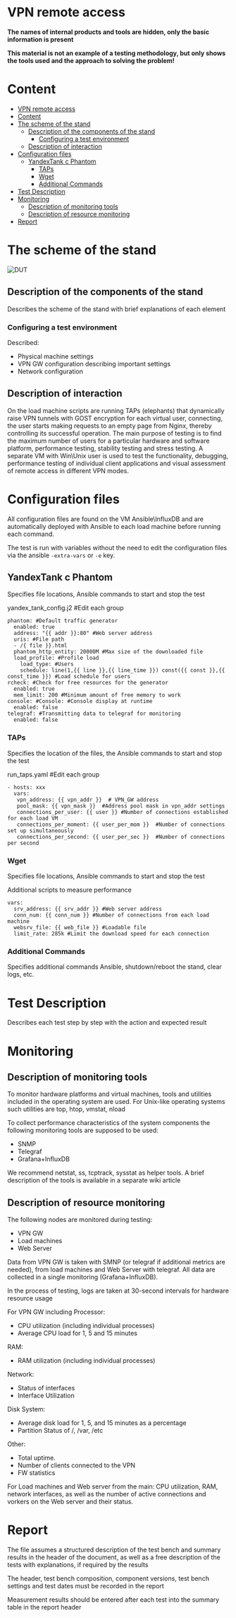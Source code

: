 # VPN remote access

**The names of internal products and tools are hidden, only the basic information is present**

**This material is not an example of a testing methodology, but only shows the tools used and the approach to solving the problem!**

# Content
- [VPN remote access](#vpn-remote-access)
- [Content](#content)
- [The scheme of the stand](#the-scheme-of-the-stand)
  - [Description of the components of the stand](#description-of-the-components-of-the-stand)
    - [Configuring a test environment](#configuring-a-test-environment)
  - [Description of interaction](#description-of-interaction)
- [Configuration files](#configuration-files)
  - [YandexTank с Phantom](#yandextank-с-phantom)
    - [TAPs](#taps)
    - [Wget](#wget)
    - [Additional Commands](#additional-commands)
- [Test Description](#test-description)
- [Monitoring](#monitoring)
  - [Description of monitoring tools](#description-of-monitoring-tools)
  - [Description of resource monitoring](#description-of-resource-monitoring)
- [Report](#report)

# The scheme of the stand
![DUT](https://github.com/l-SK-l/My_testing_projects/blob/main/VPN%20remote%20access%20(ENG)/assets/VPN.png)

## Description of the components of the stand
Describes the scheme of the stand with brief explanations of each element

### Configuring a test environment
Described: 
- Physical machine settings
- VPN GW configuration describing important settings
- Network configuration

## Description of interaction
On the load machine scripts are running TAPs (elephants) that dynamically raise VPN tunnels with GOST encryption for each virtual user, connecting, the user starts making requests to an empty page from Nginx, thereby controlling its successful operation. The main purpose of testing is to find the maximum number of users for a particular hardware and software platform, performance testing, stability testing and stress testing. A separate VM with Win\Unix user is used to test the functionality, debugging, performance testing of individual client applications and visual assessment of remote access in different VPN modes.

# Configuration files
All configuration files are found on the VM Ansible\InfluxDB and are automatically deployed with Ansible to each load machine before running each command.

The test is run with variables without the need to edit the configuration files via the ansible `-extra-vars` or `-e` key.

## YandexTank с Phantom
Specifies file locations, Ansible commands to start and stop the test

yandex_tank_config.j2 #Edit each group

```
phantom: #Default traffic generator
  enabled: true  
  address: "{{ addr }}:80" #Web server address
  uris: #File path
  - /{ file }}.html
  phantom_http_entity: 20000M #Max size of the downloaded file
  load_profile: #Profile load
    load_type: #Users
    schedule: line(1,{{ line }},{{ line_time }}) const({{ const }},{{ const_time }}) #Load schedule for users
rcheck: #Check for free resources for the generator
  enabled: true
  mem_limit: 200 #Minimum amount of free memory to work
console: #Console: #Console display at runtime
  enabled: false
telegraf: #Transmitting data to telegraf for monitoring
  enabled: false
```
### TAPs
Specifies the location of the files, the Ansible commands to start and stop the test

run_taps.yaml #Edit each group
```
- hosts: xxx
  vars:
   vpn_address: {{ vpn_addr }}  # VPN_GW address
   pool_mask: {{ vpn_mask }}  #Address pool mask in vpn_addr settings
   connections_per_user: {{ user }} #Number of connections established for each load VM
   connections_per_moment: {{ user_per_mom }}  #Number of connections set up simultaneously
   connections_per_second: {{ user_per_sec }}  #Number of connections per second
```
### Wget
Specifies file locations, Ansible commands to start and stop the test

Additional scripts to measure performance
```
vars:
  srv_address: {{ srv_addr }} #Web server address
  conn_num: {{ conn_num }} #Number of connections from each load machine
  websrv_file: {{ web_file }} #Loadable file
  limit_rate: 285k #Limit the download speed for each connection
```
### Additional Commands
Specifies additional commands Ansible, shutdown/reboot the stand, clear logs, etc.

# Test Description

Describes each test step by step with the action and expected result

# Monitoring

## Description of monitoring tools
To monitor hardware platforms and virtual machines, tools and utilities included in the operating system are used. 
For Unix-like operating systems such utilities are top, htop, vmstat, nload

To collect performance characteristics of the system components the following monitoring tools are supposed to be used:
- SNMP
- Telegraf
- Grafana+InfluxDB

We recommend netstat, ss, tcptrack, sysstat as helper tools.
A brief description of the tools is available in a separate wiki article

## Description of resource monitoring
The following nodes are monitored during testing:
- VPN GW
- Load machines
- Web Server

Data from VPN GW is taken with SMNP (or telegraf if additional metrics are needed), from load machines and Web Server with telegraf. All data are collected in a single monitoring (Grafana+InfluxDB). 

In the process of testing, logs are taken at 30-second intervals for hardware resource usage

For VPN GW including
Processor:
- CPU utilization (including individual processes)
- Average CPU load for 1, 5 and 15 minutes

RAM:
- RAM utilization (including individual processes)

Network:
- Status of interfaces
- Interface Utilization

Disk System:
- Average disk load for 1, 5, and 15 minutes as a percentage
- Partition Status of /, /var, /etc

Other:
- Total uptime.
- Number of clients connected to the VPN
- FW statistics

For Load machines and Web server from the main: CPU utilization, RAM, network interfaces, as well as the number of active connections and vorkers on the Web server and their status.

# Report

The file assumes a structured description of the test bench and summary results in the header of the document, as well as a free description of the tests with explanations, if required by the results 

The header, test bench composition, component versions, test bench settings and test dates must be recorded in the report

Measurement results should be entered after each test into the summary table in the report header
